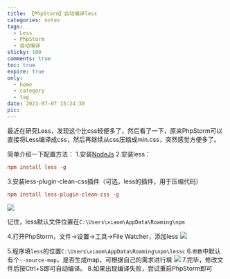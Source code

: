 ```yaml
---
title: 【PhpStorm】自动编译less
categories: notes
tags:
  - Less 
  - PhpStorm 
  - 自动编译
sticky: 100
comments: true
toc: true
expire: true
only:
  - home
  - category
  - tag
date: 2023-07-07 15:24:30
pic:
---
```


最近在研究Less，发现这个比css轻便多了，然后看了一下，原来PhpStorm可以直接将Less编译成css，然后再继续从css压缩成min.css，突然感觉方便多了。

简单介绍一下配置方法：
1.安装[NodeJs](https://nodejs.org/en/ "NodeJs")
2.安装less：
```ini
npm install less -g
```
3.安装less-plugin-clean-css插件（可选，less的插件，用于压缩代码）
```ini
npm install less-plugin-clean-css -g
```
![](https://image.baidu.com/search/down?url=https://tva1.sinaimg.cn/large/005PVVAugy1gy523nupr1j30r90e8tai.jpg)

记住，less默认文件位置在`C:\Users\xiaom\AppData\Roaming\npm`

4.打开PhpStorm，文件->设置->工具->File Watcher，添加less
![](https://image.baidu.com/search/down?url=https://tva1.sinaimg.cn/large/005PVVAugy1gy523v99o4j30ru0jojwj.jpg)

5.程序填`less`的位置`C:\Users\xiaom\AppData\Roaming\npm\lessc`
6.`参数`中默认有个`--source-map`，是否生成map，可根据自己的需求进行填
![](https://image.baidu.com/search/down?url=https://tva1.sinaimg.cn/large/005PVVAugy1gy5241fjz5j30k60is43n.jpg)
7.完毕，修改文件后按Ctrl+S即可自动编译。
8.如果出现编译失败，尝试重启PhpStorm即可
